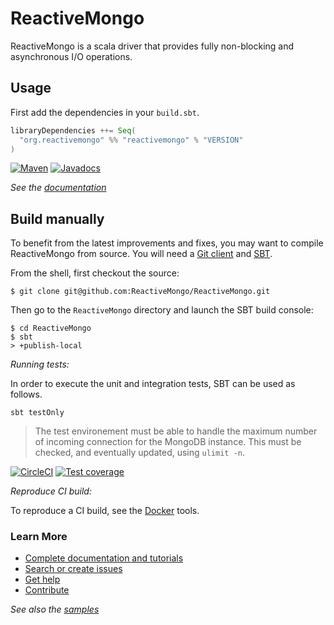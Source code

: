 # ReactiveMongo

ReactiveMongo is a scala driver that provides fully non-blocking and asynchronous I/O operations.

## Usage

First add the dependencies in your `build.sbt`.

```scala
libraryDependencies ++= Seq(
  "org.reactivemongo" %% "reactivemongo" % "VERSION"
)
```

[![Maven](https://img.shields.io/maven-central/v/org.reactivemongo/reactivemongo_2.12.svg)](http://search.maven.org/#search%7Cga%7C1%7Ca%3A%22reactivemongo_2.12%22) [![Javadocs](https://javadoc.io/badge/org.reactivemongo/reactivemongo_2.12.svg)](https://javadoc.io/doc/org.reactivemongo/reactivemongo_2.12)

*See the [documentation](http://reactivemongo.org)*

## Build manually

To benefit from the latest improvements and fixes, you may want to compile ReactiveMongo from source. You will need a [Git client](http://git-scm.com/) and [SBT](http://www.scala-sbt.org).

From the shell, first checkout the source:

```
$ git clone git@github.com:ReactiveMongo/ReactiveMongo.git
```

Then go to the `ReactiveMongo` directory and launch the SBT build console:

```
$ cd ReactiveMongo
$ sbt
> +publish-local
```

*Running tests:*

In order to execute the unit and integration tests, SBT can be used as follows.

    sbt testOnly

> The test environement must be able to handle the maximum number of incoming connection for the MongoDB instance. This must be checked, and eventually updated, using `ulimit -n`.

[![CircleCI](https://circleci.com/gh/ReactiveMongo/ReactiveMongo.svg?style=svg)](https://circleci.com/gh/ReactiveMongo/ReactiveMongo)
[![Test coverage](https://img.shields.io/badge/coverage-60%25-yellowgreen.svg)](https://reactivemongo.github.io/ReactiveMongo/coverage/0.12.7/)

*Reproduce CI build:*

To reproduce a CI build, see the [Docker](tools/docker/README.md) tools.

### Learn More

- [Complete documentation and tutorials](http://reactivemongo.org)
- [Search or create issues](https://github.com/ReactiveMongo/ReactiveMongo/issues)
- [Get help](https://groups.google.com/forum/?fromgroups#!forum/reactivemongo)
- [Contribute](https://github.com/ReactiveMongo/ReactiveMongo/blob/master/CONTRIBUTING.md#reactivemongo-developer--contributor-guidelines)

*See also the [samples](http://reactivemongo.org/#samples)*
